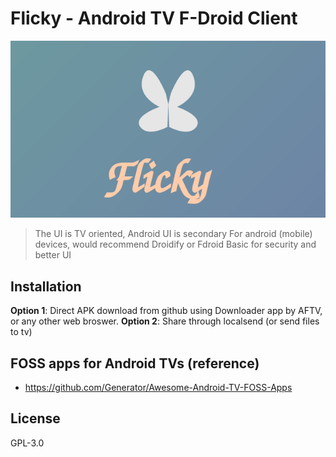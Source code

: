 
# Flicky - Android TV F-Droid Client

![Banner](assets/banner.svg)

> The UI is TV oriented, Android UI is secondary
> For android (mobile) devices, would recommend Droidify or Fdroid Basic for security and better UI


## Installation
**Option 1**: Direct APK download from github using Downloader app by AFTV, or any other web broswer. 
**Option 2**: Share through localsend (or send files to tv)

## FOSS apps for Android TVs (reference)
- https://github.com/Generator/Awesome-Android-TV-FOSS-Apps

## License
GPL-3.0
